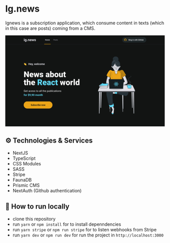 # Ig.news

Ignews is a subscription application, which consume content in texts (which in this case are posts) coming from a CMS.

<img src="public/Home.jpg">

## ⚙ Technologies & Services

- NextJS
- TypeScript
- CSS Modules
- SASS
- Stripe
- FaunaDB
- Prismic CMS
- NextAuth (Github authentication)

## 🚀 How to run locally

- clone this repository
- run `yarn` or `npm install` for to install depenndencies
- run `yarn stripe` or `npm run stripe` for to listen webhooks from Stripe
- run `yarn dev` or `npm run dev` for run the project in `http://localhost:3000`
